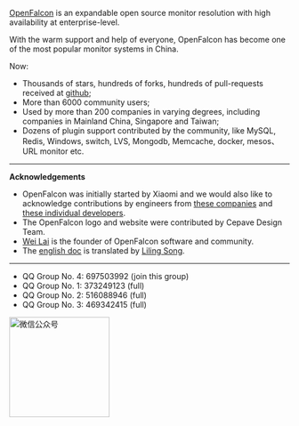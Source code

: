<!-- toc -->

[OpenFalcon](http://open-falcon.com) is an expandable open source monitor resolution with high availability at enterprise-level.

With the warm support and help of everyone, OpenFalcon has become one of the most popular monitor systems in China.

Now:
- Thousands of stars, hundreds of forks, hundreds of pull-requests received at [github](https://github.com/open-falcon/falcon-plus);
- More than 6000 community users;
- Used by more than 200 companies in varying degrees, including companies in Mainland China, Singapore and Taiwan;
- Dozens of plugin support contributed by the community, like MySQL, Redis, Windows, switch, LVS, Mongodb, Memcache, docker, mesos、URL monitor etc.

-----
**Acknowledgements**

- OpenFalcon was initially started by Xiaomi and we would also like to acknowledge contributions by engineers from [these companies](./contributing.html) and [these individual developers](./contributing.html).
- The OpenFalcon logo and website were contributed by Cepave Design Team.
- [Wei Lai](https://github.com/laiwei) is the founder of OpenFalcon software and community. 
- The [english doc](http://book.open-falcon.com/en/index.html) is translated by [Liling Song](https://github.com/songliling).

-----
- QQ Group No. 4: 697503992 (join this group)
- QQ Group No. 1: 373249123 (full)
- QQ Group No. 2: 516088946 (full)
- QQ Group No. 3: 469342415 (full)

<img src="image/OpenFalcon_wechat.jpg" width = "180" height = "180" alt="微信公众号" align=center />
